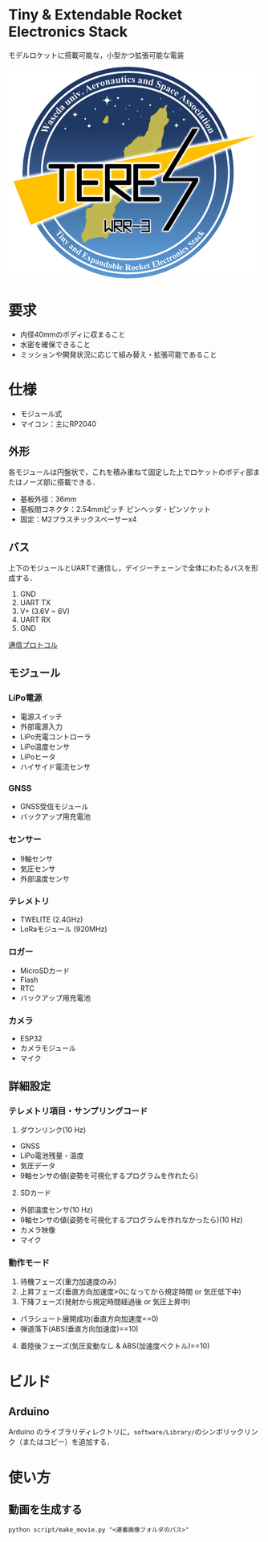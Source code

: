 # Tiny & Extendable Rocket Electronics Stack

モデルロケットに搭載可能な，小型かつ拡張可能な電装

![Mission Logo](docs/mission_logo.png)


# 要求

- 内径40mmのボディに収まること
- 水密を確保できること
- ミッションや開発状況に応じて組み替え・拡張可能であること


# 仕様

- モジュール式
- マイコン：主にRP2040

## 外形

各モジュールは円盤状で，これを積み重ねて固定した上でロケットのボディ部またはノーズ部に搭載できる．

- 基板外径：36mm
- 基板間コネクタ：2.54mmピッチ ピンヘッダ・ピンソケット
- 固定：M2プラスチックスペーサーx4

## バス

上下のモジュールとUARTで通信し，デイジーチェーンで全体にわたるバスを形成する．

1. GND
2. UART TX
3. V+ (3.6V ~ 6V)
4. UART RX
5. GND

[通信プロトコル](https://github.com/wasa-rockoon/WCCP)

## モジュール

### LiPo電源

- 電源スイッチ
- 外部電源入力
- LiPo充電コントローラ
- LiPo温度センサ
- LiPoヒータ
- ハイサイド電流センサ

### GNSS

- GNSS受信モジュール
- バックアップ用充電池


### センサー

- 9軸センサ
- 気圧センサ
- 外部温度センサ

### テレメトリ

- TWELITE (2.4GHz)
- LoRaモジュール (920MHz)

### ロガー

- MicroSDカード
- Flash
- RTC
- バックアップ用充電池


### カメラ

- ESP32
- カメラモジュール
- マイク

## 詳細設定

### テレメトリ項目・サンプリングコード

1. ダウンリンク(10 Hz)
- GNSS
- LiPo電池残量・温度
- 気圧データ
- 9軸センサの値(姿勢を可視化するプログラムを作れたら)

2. SDカード
- 外部温度センサ(10 Hz)
- 9軸センサの値(姿勢を可視化するプログラムを作れなかったら)(10 Hz)
- カメラ映像
- マイク

### 動作モード

1. 待機フェーズ(重力加速度のみ)
2. 上昇フェーズ(垂直方向加速度>0になってから規定時間 or 気圧低下中)
3. 下降フェーズ(発射から規定時間経過後 or 気圧上昇中)
- パラシュート展開成功(垂直方向加速度==0)
- 弾道落下(ABS(垂直方向加速度)==10)
4. 着陸後フェーズ(気圧変動なし & ABS(加速度ベクトル)==10)


# ビルド

## Arduino

Arduino のライブラリディレクトリに，`software/Library/`のシンボリックリンク（またはコピー）を追加する．


# 使い方
## 動画を生成する
```
python script/make_movie.py "<連番画像フォルダのパス>"
```
